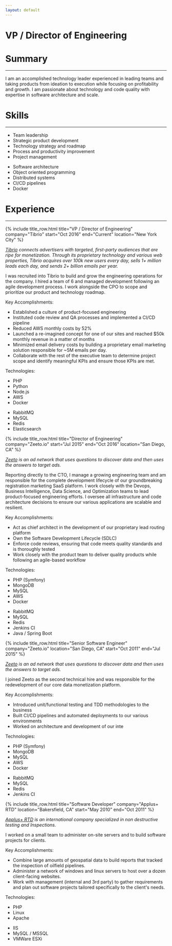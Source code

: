 ```yaml
---
layout: default
---
```

<h1 class="center">VP / Director of Engineering</h1>

# Summary
<hr style="margin: 0 0 1rem 0">
I am an accomplished technology leader experienced in leading teams and taking products from ideation to execution while focusing on profitability and growth. I am passionate about technology and code quality with expertise in software architecture and scale.

# Skills
<hr style="margin: 0 0 1rem 0">

<div class="clearfix border">
  <div class="sm-col sm-col-6 border">
    <ul>
      <li>Team leadership</li>
      <li>Strategic product development</li>
      <li>Technology strategy and roadmap</li>
      <li>Process and productivity improvement</li>
      <li>Project management</li>
    </ul>
  </div>
  <div class="sm-col sm-col-6 border">
    <ul>
      <li>Software architecture</li>
      <li>Object oriented programming</li>
      <li>Distributed systems</li>
      <li>CI/CD pipelines</li>
      <li>Docker</li>
    </ul>
  </div>
</div>

# Experience
<hr style="margin: 0 0 1rem 0">

{% include title_row.html title="VP / Director of Engineering" company="Tibrio" start="Oct 2016" end="Current" location="New York City" %}

*<a href="https://www.tibrio.com" target="_blank">Tibrio</a> connects advertisers with targeted, first-party audiences that are ripe for monetization. Through its proprietary technology and various web properties, Tibrio acquires over 100k new users every day, sells 1+ million leads each day, and sends 2+ billion emails per year.*

I was recruited into Tibrio to build and grow the engineering operations for the company. I hired a team of 6 and managed development following an agile development process. I work alongside the CPO to scope and prioritize our product and technology roadmap.

Key Accomplishments:
* Established a culture of product-focused engineering
* Instituted code review and QA processes and implemented a CI/CD pipeline
* Reduced AWS monthly costs by 52%
* Launched a re-imagined concept for one of our sites and reached $50k monthly revenue in a matter of months
* Minimized email delivery costs by building a proprietary email marketing solution responsible for ~5M emails per day.
* Collaborate with the rest of the executive team to determine project scope and identify meaningful KPIs and ensure those KPIs are met.

Technologies:

<div class="clearfix border">
  <div class="sm-col sm-col-6 border">
    <ul>
      <li>PHP</li>
      <li>Python</li>
      <li>Node.js</li>
      <li>AWS</li>
      <li>Docker</li>
    </ul>
  </div>
  <div class="sm-col sm-col-6 border">
    <ul>
      <li>RabbitMQ</li>
      <li>MySQL</li>
      <li>Redis</li>
      <li>Elasticsearch</li>
    </ul>
  </div>
</div>

{% include title_row.html title="Director of Engineering" company="Zeeto.io" start="Jul 2015" end="Oct 2016" location="San Diego, CA" %}

*<a href="https://zeeto.io" target="_blank">Zeeto</a> is an ad network that uses questions to discover data and then uses the answers to target ads.*

Reporting directly to the CTO, I manage a growing engineering team and am responsible for the complete development lifecycle of our groundbreaking registration marketing SaaS platform. I work closely with the Devops, Business Intelligence, Data Science, and Optimization teams to lead product-focused engineering efforts. I oversee all infrastructure and code architecture decisions to ensure our various applications are scalable and resilient.

Key Accomplishments:
* Act as chief architect in the development of our proprietary lead routing platform
* Own the Software Development Lifecycle (SDLC)
* Enforce code reviews, ensuring that code meets quality standards and is thoroughly tested
* Work closely with the product team to deliver quality products while following an agile-based workflow

Technologies:

<div class="clearfix border">
  <div class="sm-col sm-col-6 border">
    <ul>
      <li>PHP (Symfony)</li>
      <li>MongoDB</li>
      <li>MySQL</li>
      <li>AWS</li>
      <li>Docker</li>
    </ul>
  </div>
  <div class="sm-col sm-col-6 border">
    <ul>
      <li>RabbitMQ</li>
      <li>MySQL</li>
      <li>Redis</li>
      <li>Jenkins CI</li>
      <li>Java / Spring Boot</li>
    </ul>
  </div>
</div>

{% include title_row.html title="Senior Software Engineer" company="Zeeto.io" location="San Diego, CA" start="Oct 2011" end="Jul 2015" %}

*<a href="https://zeeto.io" target="_blank">Zeeto</a> is an ad network that uses questions to discover data and then uses the answers to target ads.*

I joined Zeeto as the second technical hire and was responsible for the redevelopment of our core data monetization platform.

Key Accomplishments:
* Introduced unit/functional testing and TDD methodologies to the business
* Built CI/CD pipelines and automated deployments to our various environments
* Worked on architecture and development of our inte

Technologies:

<div class="clearfix border">
  <div class="sm-col sm-col-6 border">
    <ul>
      <li>PHP (Symfony)</li>
      <li>MongoDB</li>
      <li>MySQL</li>
      <li>AWS</li>
      <li>Docker</li>
    </ul>
  </div>
  <div class="sm-col sm-col-6 border">
    <ul>
      <li>RabbitMQ</li>
      <li>MySQL</li>
      <li>Redis</li>
      <li>Jenkins CI</li>
    </ul>
  </div>
</div>

{% include title_row.html title="Software Developer" company="Applus+ RTD" location="Bakersfield, CA" start="May 2010" end="Oct 2011" %}

*<a href="https://www.applus.com" target="_blank">Applus+ RTD</a> is an international company specialized in non destructive testing and Inspections.*

I worked on a small team to administer on-site servers and to build software projects for clients.

Key Accomplishments:
* Combine large amounts of geospatial data to build reports that tracked the inspection of oilfield pipelines.
* Administer a network of windows and linux servers to host over a dozen client-facing websites.
* Work with management (internal and 3rd party) to gather requirements and plan out software projects tailored specifically to the client's needs.

Technologies:

<div class="clearfix border">
  <div class="sm-col sm-col-6 border">
    <ul>
      <li>PHP</li>
      <li>Linux</li>
      <li>Apache</li>
    </ul>
  </div>
  <div class="sm-col sm-col-6 border">
    <ul>
      <li>IIS</li>
      <li>MySQL / MSSQL</li>
      <li>VMWare ESXi</li>
    </ul>
  </div>
</div>

